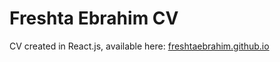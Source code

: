 # Freshta Ebrahim CV
CV created in React.js, available here: [freshtaebrahim.github.io](https://freshtaebrahim.github.io/cv)
